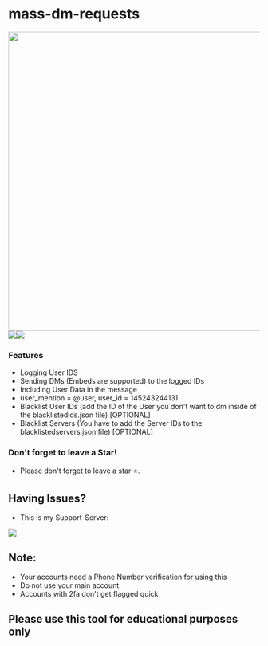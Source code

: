 # mass-dm-requests

<img src="https://cdn.discordapp.com/attachments/890913525017505792/908039694837755994/unknown.png" width="600"/>
<img src="https://cdn.discordapp.com/attachments/803630210632646677/908040308502183936/unknown.png" 
- Little preview of the Logger and the Spammer
                
				
![](https://img.shields.io/badge/release-v1.0-blue)


### Features

- Logging User IDS
- Sending DMs (Embeds are supported) to the logged IDs
- Including User Data in the message
- user_mention = @user, user_id = 145243244131
- Blacklist User IDs (add the ID of the User you don't want to dm inside of the blacklistedids.json file) [OPTIONAL]
- Blacklist Servers (You have to add the Server IDs to the blacklistedservers.json file) [OPTIONAL]

### Don't forget to leave a Star!

- Please don't forget to leave a star ⭐️.

## Having Issues?
- This is my Support-Server:
 
<a href = "https://discord.gg/NsRSaQNbYa"><img src="https://img.icons8.com/color/48/000000/discord.png"/></a>

## Note:
- Your accounts need a Phone Number verification for using this
- Do not use your main account
- Accounts with 2fa don't get flagged quick



## Please use this tool for educational purposes only
